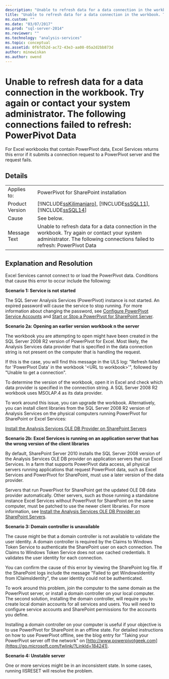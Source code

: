 ```yaml
---
description: "Unable to refresh data for a data connection in the workbook. Try again or contact your system administrator. The following connections failed to refresh: PowerPivot Data"
title: "Unable to refresh data for a data connection in the workbook. Try again or contact your system administrator. The following connections failed to refresh: PowerPivot Data | Microsoft Docs"
ms.custom: ""
ms.date: "03/07/2017"
ms.prod: "sql-server-2014"
ms.reviewer: ""
ms.technology: "analysis-services"
ms.topic: conceptual
ms.assetid: 0f6fd52d-ac72-43e3-aa08-05a2d2bb873d
author: minewiskan
ms.author: owend
---
```

# Unable to refresh data for a data connection in the workbook. Try again or contact your system administrator. The following connections failed to refresh: PowerPivot Data
  For Excel workbooks that contain PowerPivot data, Excel Services returns this error if it submits a connection request to a PowerPivot server and the request fails.  
  
## Details  
  
|||  
|-|-|  
|Applies to:|PowerPivot for SharePoint installation|  
|Product Version|[!INCLUDE[ssKilimanjaro](../../includes/sskilimanjaro-md.md)], [!INCLUDE[ssSQL11](../../includes/sssql11-md.md)], [!INCLUDE[ssSQL14](../../includes/sssql14-md.md)]|  
|Cause|See below.|  
|Message Text|Unable to refresh data for a data connection in the workbook. Try again or contact your system administrator. The following connections failed to refresh: PowerPivot Data|  
  
## Explanation and Resolution  
 Excel Services cannot connect to or load the PowerPivot data. Conditions that cause this error to occur include the following:  
  
 **Scenario 1: Service is not started**  
  
 The SQL Server Analysis Services (PowerPivot) instance is not started. An expired password will cause the service to stop running. For more information about changing the password, see [Configure PowerPivot Service Accounts](configure-power-pivot-service-accounts.md) and [Start or Stop a PowerPivot for SharePoint Server](start-or-stop-a-power-pivot-for-sharepoint-server.md).  
  
 **Scenario 2a: Opening an earlier version workbook n the server**  
  
 The workbook you are attempting to open might have been created in the SQL Server 2008 R2 version of PowerPivot for Excel. Most likely, the Analysis Services data provider that is specified in the data connection string is not present on the computer that is handling the request.  
  
 If this is the case, you will find this message in the ULS log: "Refresh failed for 'PowerPivot Data' in the workbook '\<URL to workbook>'", followed by "Unable to get a connection".  
  
 To determine the version of the workbook, open it in Excel and check which data provider is specified in the connection string. A SQL Server 2008 R2 workbook uses MSOLAP.4 as its data provider.  
  
 To work around this issue, you can upgrade the workbook. Alternatively, you can install client libraries from the SQL Server 2008 R2 version of Analysis Services on the physical computers running PowerPivot for SharePoint or Excel Services:  
  
 [Install the Analysis Services OLE DB Provider on SharePoint Servers](../../sql-server/install/install-the-analysis-services-ole-db-provider-on-sharepoint-servers.md)  
  
 **Scenario 2b: Excel Services is running on an application server that has the wrong version of the client libraries**  
  
 By default, SharePoint Server 2010 installs the SQL Server 2008 version of the Analysis Services OLE DB provider on application servers that run Excel Services. In a farm that supports PowerPivot data access, all physical servers running applications that request PowerPivot data, such as Excel Services and PowerPivot for SharePoint, must use a later version of the data provider.  
  
 Servers that run PowerPivot for SharePoint get the updated OLE DB data provider automatically. Other servers, such as those running a standalone instance Excel Services without PowerPivot for SharePoint on the same computer, must be patched to use the newer client libraries. For more information, see [Install the Analysis Services OLE DB Provider on SharePoint Servers](../../sql-server/install/install-the-analysis-services-ole-db-provider-on-sharepoint-servers.md).  
  
 **Scenario 3: Domain controller is unavailable**  
  
 The cause might be that a domain controller is not available to validate the user identity. A domain controller is required by the Claims to Windows Token Service to authenticate the SharePoint user on each connection. The Claims to Windows Token Service does not use cached credentials. It validates the user identity for each connection.  
  
 You can confirm the cause of this error by viewing the SharePoint log file. If the SharePoint logs include the message "Failed to get WindowsIdentity from IClaimsIdentity", the user identity could not be authenticated.  
  
 To work around this problem, join the computer to the same domain as the PowerPivot server, or install a domain controller on your local computer. The second solution, installing the domain controller, will require you to create local domain accounts for all services and users. You will need to configure service accounts and SharePoint permissions for the accounts you define.  
  
 Installing a domain controller on your computer is useful if your objective is to use PowerPivot for SharePoint in an offline state. For detailed instructions on how to use PowerPivot offline, see the blog entry for "Taking your PowerPivot server off the network" on [http://www.powerpivotgeek.com](https://go.microsoft.com/fwlink/?LinkId=184241).  
  
 **Scenario 4: Unstable server**  
  
 One or more services might be in an inconsistent state. In some cases, running IISRESET will resolve the problem.  
  
  
